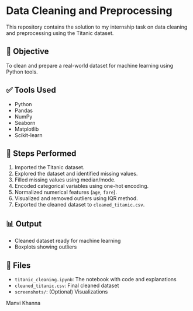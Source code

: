
# Data Cleaning and Preprocessing 

This repository contains the solution to my internship task on data cleaning and preprocessing using the Titanic dataset.

## 📌 Objective
To clean and prepare a real-world dataset for machine learning using Python tools.

## ✅ Tools Used
- Python
- Pandas
- NumPy
- Seaborn
- Matplotlib
- Scikit-learn

## 🔧 Steps Performed
1. Imported the Titanic dataset.
2. Explored the dataset and identified missing values.
3. Filled missing values using median/mode.
4. Encoded categorical variables using one-hot encoding.
5. Normalized numerical features (`age`, `fare`).
6. Visualized and removed outliers using IQR method.
7. Exported the cleaned dataset to `cleaned_titanic.csv`.

## 📊 Output
- Cleaned dataset ready for machine learning
- Boxplots showing outliers

## 📁 Files
- `titanic_cleaning.ipynb`: The notebook with code and explanations
- `cleaned_titanic.csv`: Final cleaned dataset
- `screenshots/`: (Optional) Visualizations


Manvi Khanna
